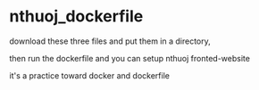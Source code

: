 # nthuoj_dockerfile

download these three files and put them in a directory,

then run the dockerfile and you can setup nthuoj fronted-website

it's a practice toward docker and dockerfile
